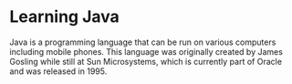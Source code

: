 # Learning Java

Java is a programming language that can be run on various computers including mobile phones. This language was originally created by James Gosling while still at Sun Microsystems, which is currently part of Oracle and was released in 1995.
